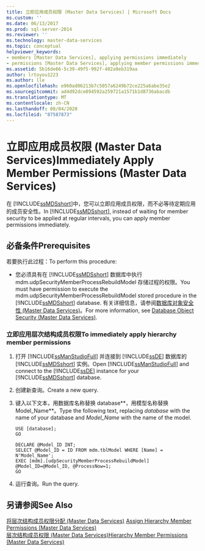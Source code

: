 ```yaml
---
title: 立即应用成员权限 (Master Data Services) | Microsoft Docs
ms.custom: ''
ms.date: 06/13/2017
ms.prod: sql-server-2014
ms.reviewer: ''
ms.technology: master-data-services
ms.topic: conceptual
helpviewer_keywords:
- members [Master Data Services], applying permissions immediately
- permissions [Master Data Services], applying member permissions immediately
ms.assetid: 5b16de66-5c39-49f5-992f-402a9eb319aa
author: lrtoyou1223
ms.author: lle
ms.openlocfilehash: e960ad06213b7c5057a6249b72ce225a6abe35e2
ms.sourcegitcommit: ad4d92dce894592a259721a1571b1d8736abacdb
ms.translationtype: MT
ms.contentlocale: zh-CN
ms.lasthandoff: 08/04/2020
ms.locfileid: "87587873"
---
```

# <a name="immediately-apply-member-permissions-master-data-services"></a><span data-ttu-id="5a4d9-102">立即应用成员权限 (Master Data Services)</span><span class="sxs-lookup"><span data-stu-id="5a4d9-102">Immediately Apply Member Permissions (Master Data Services)</span></span>
  <span data-ttu-id="5a4d9-103">在 [!INCLUDE[ssMDSshort](../includes/ssmdsshort-md.md)]中，您可以立即应用成员权限，而不必等待定期应用的成员安全性。</span><span class="sxs-lookup"><span data-stu-id="5a4d9-103">In [!INCLUDE[ssMDSshort](../includes/ssmdsshort-md.md)], instead of waiting for member security to be applied at regular intervals, you can apply member permissions immediately.</span></span>  
  
## <a name="prerequisites"></a><span data-ttu-id="5a4d9-104">必备条件</span><span class="sxs-lookup"><span data-stu-id="5a4d9-104">Prerequisites</span></span>  
 <span data-ttu-id="5a4d9-105">若要执行此过程：</span><span class="sxs-lookup"><span data-stu-id="5a4d9-105">To perform this procedure:</span></span>  
  
-   <span data-ttu-id="5a4d9-106">您必须具有在 [!INCLUDE[ssMDSshort](../includes/ssmdsshort-md.md)] 数据库中执行 mdm.udpSecurityMemberProcessRebuildModel 存储过程的权限。</span><span class="sxs-lookup"><span data-stu-id="5a4d9-106">You must have permission to execute the mdm.udpSecurityMemberProcessRebuildModel stored procedure in the [!INCLUDE[ssMDSshort](../includes/ssmdsshort-md.md)] database.</span></span> <span data-ttu-id="5a4d9-107">有关详细信息，请参阅[数据库对象安全性 (Master Data Services)](database-object-security-master-data-services.md)。</span><span class="sxs-lookup"><span data-stu-id="5a4d9-107">For more information, see [Database Object Security &#40;Master Data Services&#41;](database-object-security-master-data-services.md).</span></span>  
  
### <a name="to-immediately-apply-hierarchy-member-permissions"></a><span data-ttu-id="5a4d9-108">立即应用层次结构成员权限</span><span class="sxs-lookup"><span data-stu-id="5a4d9-108">To immediately apply hierarchy member permissions</span></span>  
  
1.  <span data-ttu-id="5a4d9-109">打开 [!INCLUDE[ssManStudioFull](../includes/ssmanstudiofull-md.md)] 并连接到 [!INCLUDE[ssDE](../includes/ssde-md.md)] 数据库的 [!INCLUDE[ssMDSshort](../includes/ssmdsshort-md.md)] 实例。</span><span class="sxs-lookup"><span data-stu-id="5a4d9-109">Open [!INCLUDE[ssManStudioFull](../includes/ssmanstudiofull-md.md)] and connect to the [!INCLUDE[ssDE](../includes/ssde-md.md)] instance for your [!INCLUDE[ssMDSshort](../includes/ssmdsshort-md.md)] database.</span></span>  
  
2.  <span data-ttu-id="5a4d9-110">创建新查询。</span><span class="sxs-lookup"><span data-stu-id="5a4d9-110">Create a new query.</span></span>  
  
3.  <span data-ttu-id="5a4d9-111">键入以下文本，用数据库名称替换 database**，用模型名称替换 Model_Name**。</span><span class="sxs-lookup"><span data-stu-id="5a4d9-111">Type the following text, replacing *database* with the name of your database and *Model_Name* with the name of the model.</span></span>  
  
    ```  
    USE [database];  
    GO  
  
    DECLARE @Model_ID INT;  
    SELECT @Model_ID = ID FROM mdm.tblModel WHERE [Name] = N'Model_Name';  
    EXEC [mdm].[udpSecurityMemberProcessRebuildModel] @Model_ID=@Model_ID, @ProcessNow=1;  
    GO  
    ```  
  
4.  <span data-ttu-id="5a4d9-112">运行查询。</span><span class="sxs-lookup"><span data-stu-id="5a4d9-112">Run the query.</span></span>  
  
## <a name="see-also"></a><span data-ttu-id="5a4d9-113">另请参阅</span><span class="sxs-lookup"><span data-stu-id="5a4d9-113">See Also</span></span>  
 <span data-ttu-id="5a4d9-114">[将层次结构成员权限分配 &#40;Master Data Services&#41;](../../2014/master-data-services/assign-hierarchy-member-permissions-master-data-services.md) </span><span class="sxs-lookup"><span data-stu-id="5a4d9-114">[Assign Hierarchy Member Permissions &#40;Master Data Services&#41;](../../2014/master-data-services/assign-hierarchy-member-permissions-master-data-services.md) </span></span>  
 [<span data-ttu-id="5a4d9-115">层次结构成员权限 (Master Data Services)</span><span class="sxs-lookup"><span data-stu-id="5a4d9-115">Hierarchy Member Permissions &#40;Master Data Services&#41;</span></span>](../../2014/master-data-services/hierarchy-member-permissions-master-data-services.md)  
  
  
